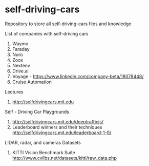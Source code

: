 # self-driving-cars
Repository to store all self-driving-cars files and knowledge

List of companies with self-driving cars
1. Waymo
2. Faraday
3. Nuro
4. Zoox 
5. Nextenv
6. Drive.ai
7. Voyage - https://www.linkedin.com/company-beta/18078448/
8. Cruise Automation



Lectures
1. http://selfdrivingcars.mit.edu

Self - Driving Car Playgrounds
1. http://selfdrivingcars.mit.edu/deeptrafficjs/
2. Leaderboard winners and their techniques http://selfdrivingcars.mit.edu/leaderboard-1-0/


LIDAR, radar, and cameras Datasets
1. KITTI Vision Benchmark Suite http://www.cvlibs.net/datasets/kitti/raw_data.php

